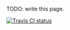 TODO: write this page.

[![Travis CI status](https://travis-ci.org/avbop/hqgreek.svg?branch=master)](https://travis-ci.org/avbop/hqgreek/)
